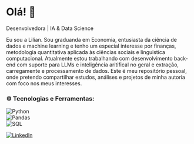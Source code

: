 # Olá! 👋
Desenvolvedora | IA & Data Science

Eu sou a Lilian. Sou graduanda em Economia, entusiasta da ciência de dados e machine learning e tenho um especial interesse por finanças, metodologia quantitativa aplicada às ciências sociais e linguistíca computacional. Atualmente estou trabalhando com desenvolvimento back-end com suporte para LLMs e inteligência aritifical no geral e extração, carregamente e processamento de dados. 
Este é meu repositório pessoal, onde pretendo compartilhar estudos, análises e projetos de minha autoria com foco nos meus interesses.

### ⚙️ Tecnologias e Ferramentas:
![Python](https://img.shields.io/badge/Python-3776AB?style=for-the-badge&logo=python&logoColor=white)  
![Pandas](https://img.shields.io/badge/Pandas-150458?style=for-the-badge&logo=pandas&logoColor=white)  
![SQL](https://img.shields.io/badge/SQL-4479A1?style=for-the-badge&logo=postgresql&logoColor=white) 

[![LinkedIn](https://img.shields.io/badge/LinkedIn-0A66C2?style=for-the-badge&logo=linkedin&logoColor=white)](https://www.linkedin.com/in/lilianfdealmeida/)  
